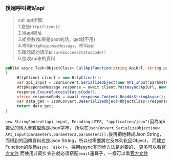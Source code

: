 ### 後端呼叫跨站api
>call api步驟:  
>1.宣告`HttpiClient()`  
>2.得api網址  
>3.組參數(如果是post的話，get就不用)  
>4.呼叫`HttpResponseMessage`，呼叫api  
>5.確認成功語法`EnsureSuccessStatusCode()`  
>6.接收api來的資料  

```c#
public async Task<ObjectClass> CallApiFunction(string ApiUrl, string parameter1, string parameter2, string parameter3)
{
     HttpClient client = new HttpClient();
     var api_input = JsonConvert.SerializeObject(new API_Input(parameter1,parameter2,parameter3));//組參數&把Object轉成Json
     HttpResponseMessage response = await client.PostAsync(ApiUrl, new StringContent(api_input, Encoding.UTF8, "application/json"));//call api
     response.EnsureSuccessStatusCode();
     string responseBody = await response.Content.ReadAsStringAsync();
     var data_get = JsonConvert.DeserializeObject<ObjectClass>(responseBody);
     return data_get;
}
```

`new StringContent(api_input, Encoding.UTF8, "application/json")`因為api接受的傳入參數型態是Json字串，
所以在`JsonConvert.SerializeObject(new API_Input(parameter1,parameter2,parameter3));`後再把她轉成Json String，
而得到的回傳資料也是Json String，所以也需要將它反序列化回Object，
而建立Function的型態`async Task<T>`，採用async非同步方法是必要的，
更多可以看[官方文件](https://docs.microsoft.com/zh-tw/dotnet/csharp/language-reference/keywords/async) 
而使用非同步宣告就必須搭配`await`運算子，一樣可以看[官方文件](https://docs.microsoft.com/zh-tw/dotnet/csharp/language-reference/keywords/await)
